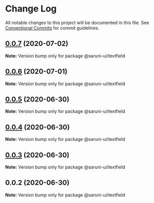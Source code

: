 # Change Log

All notable changes to this project will be documented in this file.
See [Conventional Commits](https://conventionalcommits.org) for commit guidelines.

## [0.0.7](https://github.com/tambium/saruni-ui/compare/@saruni-ui/textfield@0.0.6...@saruni-ui/textfield@0.0.7) (2020-07-02)

**Note:** Version bump only for package @saruni-ui/textfield





## [0.0.6](https://github.com/tambium/saruni-ui/compare/@saruni-ui/textfield@0.0.5...@saruni-ui/textfield@0.0.6) (2020-07-01)

**Note:** Version bump only for package @saruni-ui/textfield





## [0.0.5](https://github.com/tambium/saruni-ui/compare/@saruni-ui/textfield@0.0.4...@saruni-ui/textfield@0.0.5) (2020-06-30)

**Note:** Version bump only for package @saruni-ui/textfield





## [0.0.4](https://github.com/tambium/saruni-ui/compare/@saruni-ui/textfield@0.0.3...@saruni-ui/textfield@0.0.4) (2020-06-30)

**Note:** Version bump only for package @saruni-ui/textfield





## [0.0.3](https://github.com/tambium/saruni-ui/compare/@saruni-ui/textfield@0.0.2...@saruni-ui/textfield@0.0.3) (2020-06-30)

**Note:** Version bump only for package @saruni-ui/textfield





## 0.0.2 (2020-06-30)

**Note:** Version bump only for package @saruni-ui/textfield
